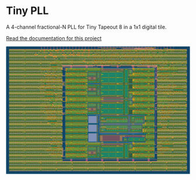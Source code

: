 # Tiny PLL
A 4-channel fractional-N PLL for Tiny Tapeout 8 in a 1x1 digital tile.

[Read the documentation for this project](/docs/info.md)

![GDS render](/docs/images/render.png)

